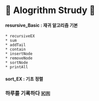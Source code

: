 # :100: Alogrithm Strudy :100:

#### resursive_Basic : 재귀 알고리즘 기본
    * recursiveEX
    * sum
    * addTail
    * contain
    * insertNode
    * removeNode 
    * sortNode
    * printAll

#### sort_EX : 기초 정렬 


### 하루를 기록하다 :kr: